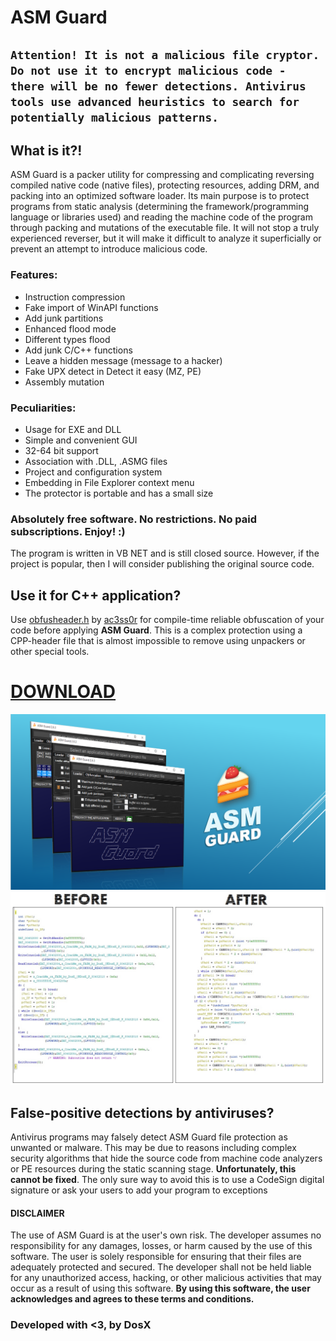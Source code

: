 # ASM Guard

## ```Attention! It is not a malicious file cryptor. Do not use it to encrypt malicious code - there will be no fewer detections. Antivirus tools use advanced heuristics to search for potentially malicious patterns.```

## What is it?!
ASM Guard is a packer utility for compressing and complicating reversing compiled native code (native files), protecting resources, adding DRM, and packing into an optimized software loader.
Its main purpose is to protect programs from static analysis (determining the framework/programming language or libraries used) and reading the machine code of the program through packing and mutations of the executable file. It will not stop a truly experienced reverser, but it will make it difficult to analyze it superficially or prevent an attempt to introduce malicious code.

### Features:
 * Instruction compression
 * Fake import of WinAPI functions
 * Add junk partitions
 * Enhanced flood mode
 * Different types flood
 * Add junk C/C++ functions
 * Leave a hidden message (message to a hacker)
 * Fake UPX detect in Detect it easy (MZ, PE)
 * Assembly mutation

### Peculiarities:
 * Usage for EXE and DLL
 * Simple and convenient GUI
 * 32-64 bit support
 * Association with .DLL, .ASMG files
 * Project and configuration system
 * Embedding in File Explorer context menu
 * The protector is portable and has a small size

 ### Absolutely free software. No restrictions. No paid subscriptions. Enjoy! :)
The program is written in VB NET and is still closed source. However, if the project is popular, then I will consider publishing the original source code.

## Use it for C++ application?
Use [obfusheader.h](https://github.com/ac3ss0r/obfusheader.h) by [ac3ss0r](https://github.com/ac3ss0r) for compile-time reliable obfuscation of your code before applying **ASM Guard**.
This is a complex protection using a CPP-header file that is almost impossible to remove using unpackers or other special tools.

# [DOWNLOAD](https://github.com/DosX-dev/ASM-Guard/releases/tag/Latest)

![](https://raw.githubusercontent.com/DosX-dev/ASM-Guard/main/2.8.jpg)
![](https://raw.githubusercontent.com/DosX-dev/ASM-Guard/main/dem.jpg)

## False-positive detections by antiviruses?
Antivirus programs may falsely detect ASM Guard file protection as unwanted or malware. This may be due to reasons including complex security algorithms that hide the source code from machine code analyzers or PE resources during the static scanning stage. **Unfortunately, this cannot be fixed**. The only sure way to avoid this is to use a CodeSign digital signature or ask your users to add your program to exceptions

#### DISCLAIMER
The use of ASM Guard is at the user's own risk. The developer assumes no responsibility for any damages, losses, or harm caused by the use of this software. The user is solely responsible for ensuring that their files are adequately protected and secured. The developer shall not be held liable for any unauthorized access, hacking, or other malicious activities that may occur as a result of using this software. <b>By using this software, the user acknowledges and agrees to these terms and conditions.</b>

### Developed with <3, by DosX
